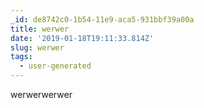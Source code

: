 ```yaml
---
_id: de8742c0-1b54-11e9-aca5-931bbf39a00a
title: werwer
date: '2019-01-18T19:11:33.814Z'
slug: werwer
tags:
  - user-generated
---
```

werwerwerwer
